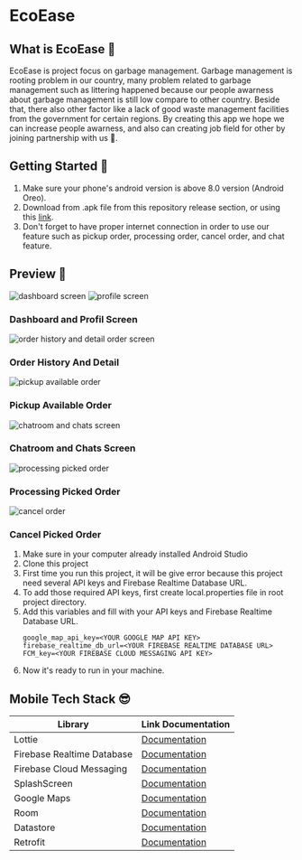 # EcoEase

## What is EcoEase 🤔

EcoEase is project focus on garbage management. Garbage management is rooting problem in our country, many problem related to garbage management such as littering happened because our people awarness about garbage management is still low compare to other country. Beside that, there also other factor like a lack of good waste management facilities from the government for certain regions. By creating this app we hope we can increase people awarness, and also can creating job field for other by joining partnership with us 🌱.

## Getting Started 📱

1. Make sure your phone's android version is above 8.0 version (Android Oreo).
2. Download from .apk file from this repository release section, or using this [link](https://github.com/ecoEase/ecoease-mitra-mobile/releases/tag/v1.0.0).
3. Don't forget to have proper internet connection in order to use our feature such as pickup order, processing order, cancel order, and chat feature.

## Preview 👏

![dashboard screen](https://i.imgur.com/sCNMSBm.gif) ![profile screen](https://i.imgur.com/UtUbf7H.gif)

### Dashboard and Profil Screen

![order history and detail order screen](https://i.imgur.com/C4Ko5Vs.gif)

### Order History And Detail

![pickup available order](https://i.imgur.com/8RR3vRF.gif)

### Pickup Available Order

![chatroom and chats screen](https://i.imgur.com/Od2EXLh.gif)

### Chatroom and Chats Screen

![processing picked order](https://i.imgur.com/5U1iQbP.gif)

### Processing Picked Order

![cancel order](https://i.imgur.com/3ZJl9Gr.gif)

### Cancel Picked Order

1. Make sure in your computer already installed Android Studio
2. Clone this project
3. First time you run this project, it will be give error because this project need several API keys and Firebase Realtime Database URL.
4. To add those required API keys, first create local.properties file in root project directory.
5. Add this variables and fill with your API keys and Firebase Realtime Database URL.
   ```
   google_map_api_key=<YOUR GOOGLE MAP API KEY>
   firebase_realtime_db_url=<YOUR FIREBASE REALTIME DATABASE URL>
   FCM_key=<YOUR FIREBASE CLOUD MESSAGING API KEY>
   ```
6. Now it's ready to run in your machine.

## Mobile Tech Stack 😎

| Library                    | Link Documentation                                                                           |
| -------------------------- | -------------------------------------------------------------------------------------------- |
| Lottie                     | [Documentation](https://github.com/airbnb/lottie-android/)                                   |
| Firebase Realtime Database | [Documentation](https://firebase.google.com/docs/database/android/start)                     |
| Firebase Cloud Messaging   | [Documentation](https://firebase.google.com/docs/cloud-messaging/android/client)             |
| SplashScreen               | [Documentation](https://developer.android.com/develop/ui/views/launch/splash-screen/migrate) |
| Google Maps                | [Documentation](https://developer.android.com/training/maps)                                 |
| Room                       | [Documentation](https://developer.android.com/training/data-storage/room)                    |
| Datastore                  | [Documentation](https://developer.android.com/training/data-storage/room)                    |
| Retrofit                   | [Documentation](https://square.github.io/retrofit/)                                          |
